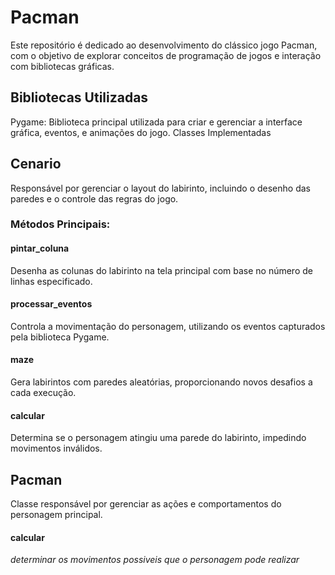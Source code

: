 # Pacman
Este repositório é dedicado ao desenvolvimento do clássico jogo Pacman, com o objetivo de explorar conceitos de programação de jogos e interação com bibliotecas gráficas.

## Bibliotecas Utilizadas
Pygame: Biblioteca principal utilizada para criar e gerenciar a interface gráfica, eventos, e animações do jogo.
Classes Implementadas

## Cenario
Responsável por gerenciar o layout do labirinto, incluindo o desenho das paredes e o controle das regras do jogo.

### Métodos Principais:
#### pintar_coluna
Desenha as colunas do labirinto na tela principal com base no número de linhas especificado.

#### processar_eventos
Controla a movimentação do personagem, utilizando os eventos capturados pela biblioteca Pygame.

#### maze
Gera labirintos com paredes aleatórias, proporcionando novos desafios a cada execução.

#### calcular
Determina se o personagem atingiu uma parede do labirinto, impedindo movimentos inválidos.

## Pacman
Classe responsável por gerenciar as ações e comportamentos do personagem principal.

#### calcular 
*determinar os movimentos possiveis que o personagem pode realizar*